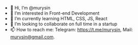- 👋 Hi, I’m @murysin
- 👀 I’m interested in Front-end Development
- 🌱 I’m currently learning HTML, CSS, JS, React
- 💞️ I’m looking to collaborate on full time in a startup
- 📫 How to reach me: Telegram: https://t.me/murysin, Mail: murysin@gmail.com.

